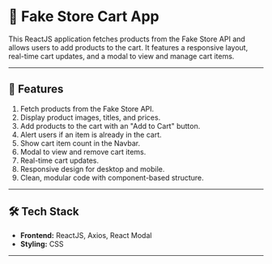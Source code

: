 # 🛒 Fake Store Cart App

This ReactJS application fetches products from the Fake Store API and allows users to add products to the cart. It features a responsive layout, real-time cart updates, and a modal to view and manage cart items.

---

## 🚀 **Features**

1. Fetch products from the Fake Store API.
2. Display product images, titles, and prices.
3. Add products to the cart with an "Add to Cart" button.
4. Alert users if an item is already in the cart.
5. Show cart item count in the Navbar.
6. Modal to view and remove cart items.
7. Real-time cart updates.
8. Responsive design for desktop and mobile.
9. Clean, modular code with component-based structure.

---

## 🛠️ **Tech Stack**

- **Frontend:** ReactJS, Axios, React Modal  
- **Styling:** CSS  

---